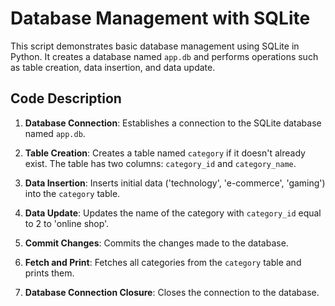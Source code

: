 # Database Management with SQLite

This script demonstrates basic database management using SQLite in Python. It creates a database named `app.db` and performs operations such as table creation, data insertion, and data update.

## Code Description

1. **Database Connection**: Establishes a connection to the SQLite database named `app.db`.

2. **Table Creation**: Creates a table named `category` if it doesn't already exist. The table has two columns: `category_id` and `category_name`.

3. **Data Insertion**: Inserts initial data ('technology', 'e-commerce', 'gaming') into the `category` table.

4. **Data Update**: Updates the name of the category with `category_id` equal to 2 to 'online shop'.

5. **Commit Changes**: Commits the changes made to the database.

6. **Fetch and Print**: Fetches all categories from the `category` table and prints them.

7. **Database Connection Closure**: Closes the connection to the database.
